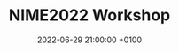 ---
layout: post
title:  "NIME2022 Workshop"
date:   2022-06-29 21:00:00 +0100
categories: ai;music;events
img: nime2022.png
preview: "Tools for musical interaction with neural audio synthesis"
---